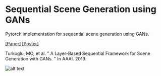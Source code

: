 # Sequential Scene Generation using GANs

Pytorch implementation for sequential scene generation using GANs. 

[[Paper]](https://arxiv.org/abs/1902.00671) [[Poster]](https://drive.google.com/open?id=1MJhVce9a5jWI6GnW45k4gNFGe-Jie0-z) 

Turkoglu, MO, et al. " A Layer-Based Sequential Framework for Scene Generation with GANs. " 
In AAAI. 2019.

![alt text](https://raw.githubusercontent.com/0zgur0/Seq_Scene_Gen/master/imgs/intro.png)

